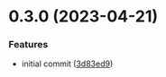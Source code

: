 

# 0.3.0 (2023-04-21)


### Features

* initial commit ([3d83ed9](https://github.com/landerai/lander/commit/3d83ed98a155d0b28d1fda7796f343f49600a7eb))